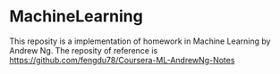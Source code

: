 # MachineLearning
This reposity is a implementation of homework in Machine Learning by Andrew Ng. 
The reposity of reference is https://github.com/fengdu78/Coursera-ML-AndrewNg-Notes
